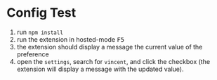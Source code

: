 # Config Test

1. run `npm install`
2. run the extension in hosted-mode <kbd>F5</kbd>
3. the extension should display a message the current value of the preference
4. open the `settings`, search for `vincent`, and click the checkbox (the extension will display a message with the updated value).